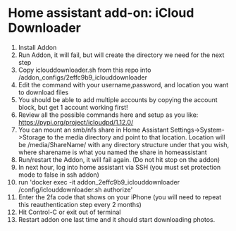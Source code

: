 # Home assistant add-on: iCloud Downloader

1. Install Addon
1. Run Addon, it will fail, but will create the directory we need for the next step
1. Copy iclouddownloader.sh from this repo into /addon_configs/2effc9b9_iclouddownloader
1. Edit the command with your username,password, and location you want to download files
1. You should be able to add multiple accounts by copying the account block, but get 1 account working first!
1. Review all the possible commands here and setup as you like: https://pypi.org/project/icloudpd/1.12.0/
1. You can mount an smb/nfs share in Home Assistant Settings->System->Storage to the media directory and point to that location. Location will be /media/ShareName/ with any directory structure under that you wish, where sharename is what you named the share in homeassistant
1. Run/restart the Addon, it will fail again. (Do not hit stop on the addon)
1. In next hour, log into home assistant via SSH (you must set protection mode to false in ssh addon)
1. run 'docker exec -it addon_2effc9b9_iclouddownloader /config/iclouddownloader.sh authorize'
1. Enter the 2fa code that shows on your iPhone (you will need to repeat this reauthentication step every 2 months)
1. Hit Control-C or exit out of terminal
1. Restart addon one last time and it should start downloading photos.





[repository]: https://github.com/jdeath/homeassistant-addons
